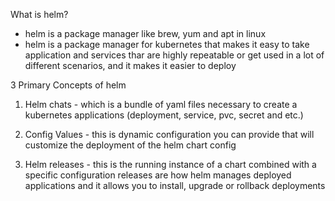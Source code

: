 What is helm?
 - helm is a package manager like brew, yum and apt in linux
 - helm is a package manager for kubernetes that makes it easy to take application and services thar are highly repeatable or
   get used in a lot of different scenarios, and it makes it easier to deploy 


3 Primary Concepts of helm

1. Helm chats - which is a bundle of yaml files necessary to create a kubernetes applications (deployment, service, pvc, secret and etc.)

2. Config Values - this is dynamic configuration you can provide that will customize the deployment of the helm chart config

3. Helm releases - this is the running instance of a chart combined  with a specific configuration releases are  how helm  manages deployed
applications and it allows you to install, upgrade or rollback deployments